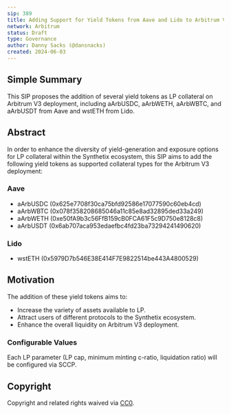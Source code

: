 ```yaml
---
sip: 389
title: Adding Support for Yield Tokens from Aave and Lido to Arbitrum V3 LP
network: Arbitrum
status: Draft
type: Governance
author: Danny Sacks (@dansnacks)
created: 2024-06-03
---
```


## Simple Summary

This SIP proposes the addition of several yield tokens as LP collateral on Arbitrum V3 deployment, including aArbUSDC, aArbWETH, aArbWBTC, and aArbUSDT from Aave and wstETH from Lido.

## Abstract

In order to enhance the diversity of yield-generation and exposure options for LP collateral within the Synthetix ecosystem, this SIP aims to add the following yield tokens as supported collateral types for the Arbitrum V3 deployment:

### Aave
- aArbUSDC (0x625e7708f30ca75bfd92586e17077590c60eb4cd)
- aArbWBTC (0x078f358208685046a11c85e8ad32895ded33a249)
- aArbWETH (0xe50fA9b3c56FfB159cB0FCA61F5c9D750e8128c8)
- aArbUSDT (0x6ab707aca953edaefbc4fd23ba73294241490620)

### Lido
- wstETH (0x5979D7b546E38E414F7E9822514be443A4800529)

## Motivation

The addition of these yield tokens aims to:
- Increase the variety of assets available to LP.
- Attract users of different protocols to the Synthetix ecosystem.
- Enhance the overall liquidity on Arbitrum V3 deployment.

### Configurable Values

Each LP parameter (LP cap, minimum minting c-ratio, liquidation ratio) will be configured via SCCP.

## Copyright

Copyright and related rights waived via [CC0](https://creativecommons.org/publicdomain/zero/1.0/).
